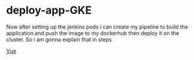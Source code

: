 # deploy-app-GKE
Now after setting up the jenkins pods i can create my pipeline to build the application and push the image to my dockerhub then deploy it on the cluster.
So i am gonna explain that in steps 

[Vue](https://github.com/abdelrahman-1111/Infrastructure-GKE.git) 
